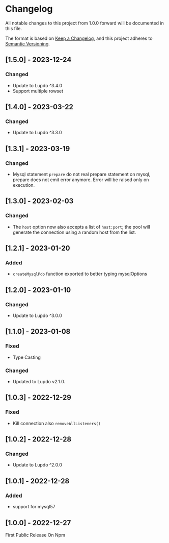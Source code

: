 # Changelog

All notable changes to this project from 1.0.0 forward will be documented in this file.

The format is based on [Keep a Changelog](https://keepachangelog.com/en/1.0.0/),
and this project adheres to [Semantic Versioning](https://semver.org/spec/v2.0.0.html).

## [1.5.0] - 2023-12-24

### Changed

-   Update to Lupdo ^3.4.0
-   Support multiple rowset

## [1.4.0] - 2023-03-22

### Changed

-   Update to Lupdo ^3.3.0

## [1.3.1] - 2023-03-19

### Changed

-   Mysql statement `prepare` do not real prepare statement on mysql, prepare does not emit error anymore. Error will be raised only on execution.

## [1.3.0] - 2023-02-03

### Changed

-   The `host` option now also accepts a list of `host:port`; the pool will generate the connection using a random host from the list.

## [1.2.1] - 2023-01-20

### Added

-   `createMysqlPdo` function exported to better typing mysqlOptions

## [1.2.0] - 2023-01-10

### Changed

-   Update to Lupdo ^3.0.0

## [1.1.0] - 2023-01-08

### Fixed

-   Type Casting

### Changed

-   Updated to Lupdo v2.1.0.

## [1.0.3] - 2022-12-29

### Fixed

-   Kill connection also `removeAllListeners()`

## [1.0.2] - 2022-12-28

### Changed

-   Update to Lupdo ^2.0.0

## [1.0.1] - 2022-12-28

### Added

-   support for mysql57

## [1.0.0] - 2022-12-27

First Public Release On Npm
